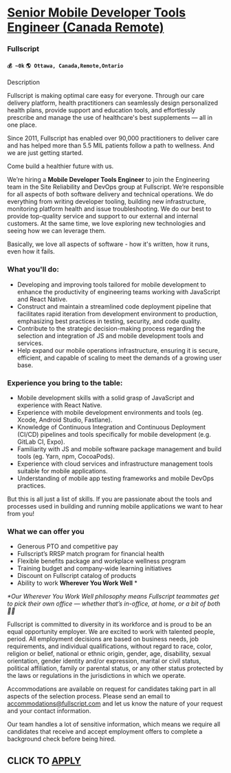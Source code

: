# [Senior Mobile Developer Tools Engineer (Canada Remote)](https://www.remotewlb.com/apply/senior-mobile-developer-tools-engineer-canada-remote)  
### Fullscript  
#### `💰 ~0k` `🌎 Ottawa, Canada,Remote,Ontario`  

Description

Fullscript is making optimal care easy for everyone. Through our care delivery platform, health practitioners can seamlessly design personalized health plans, provide support and education tools, and effortlessly prescribe and manage the use of healthcare's best supplements — all in one place.

  

Since 2011, Fullscript has enabled over 90,000 practitioners to deliver care and has helped more than 5.5 MIL patients follow a path to wellness. And we are just getting started.

  

Come build a healthier future with us.

  

We’re hiring a **Mobile Developer Tools Engineer** to join the Engineering team in the Site Reliability and DevOps group at Fullscript. We’re responsible for all aspects of both software delivery and technical operations. We do everything from writing developer tooling, building new infrastructure, monitoring platform health and issue troubleshooting. We do our best to provide top-quality service and support to our external and internal customers. At the same time, we love exploring new technologies and seeing how we can leverage them.

  

Basically, we love all aspects of software - how it's written, how it runs, even how it fails.

  

### What you'll do:

  * Developing and improving tools tailored for mobile development to enhance the productivity of engineering teams working with JavaScript and React Native.
  * Construct and maintain a streamlined code deployment pipeline that facilitates rapid iteration from development environment to production, emphasizing best practices in testing, security, and code quality.
  * Contribute to the strategic decision-making process regarding the selection and integration of JS and mobile development tools and services.
  * Help expand our mobile operations infrastructure, ensuring it is secure, efficient, and capable of scaling to meet the demands of a growing user base.

### Experience you bring to the table:

  * Mobile development skills with a solid grasp of JavaScript and experience with React Native.
  * Experience with mobile development environments and tools (eg. Xcode, Android Studio, Fastlane).
  * Knowledge of Continuous Integration and Continuous Deployment (CI/CD) pipelines and tools specifically for mobile development (e.g. GitLab CI, Expo).
  * Familiarity with JS and mobile software package management and build tools (eg. Yarn, npm, CocoaPods).
  * Experience with cloud services and infrastructure management tools suitable for mobile applications.
  * Understanding of mobile app testing frameworks and mobile DevOps practices.

  

But this is all just a list of skills. If you are passionate about the tools and processes used in building and running mobile applications we want to hear from you!

### What we can offer you

  * Generous PTO and competitive pay 
  * Fullscript’s RRSP match program for financial health 
  * Flexible benefits package and workplace wellness program
  * Training budget and company-wide learning initiatives 
  * Discount on Fullscript catalog of products 
  * Ability to work **Wherever You Work Well** *

 _*Our Wherever You Work Well philosophy means Fullscript teammates get to pick their own office — whether that’s in-office, at home, or a bit of both_ _🐶🏡_

  

Fullscript is committed to diversity in its workforce and is proud to be an equal opportunity employer. We are excited to work with talented people, period. All employment decisions are based on business needs, job requirements, and individual qualifications, without regard to race, color, religion or belief, national or ethnic origin, gender, age, disability, sexual orientation, gender identity and/or expression, marital or civil status, political affiliation, family or parental status, or any other status protected by the laws or regulations in the jurisdictions in which we operate.

  

Accommodations are available on request for candidates taking part in all aspects of the selection process. Please send an email to accommodations@fullscript.com and let us know the nature of your request and your contact information.

  

Our team handles a lot of sensitive information, which means we require all candidates that receive and accept employment offers to complete a background check before being hired.

  
## CLICK TO [APPLY](https://www.remotewlb.com/apply/senior-mobile-developer-tools-engineer-canada-remote)

